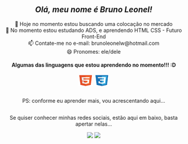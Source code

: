 
<div align="center">
<h2><em>Olá, meu nome é Bruno Leonel!</em></h2>
</div>
 <div align="center">
 🔭 Hoje no momento estou buscando uma colocação no mercado <br>
 🌱 No momento estou estudando ADS, e aprendendo HTML CSS - Futuro Front-End <br>
 📫 Contate-me no e-mail: brunoleonelw@hotmail.com <br>
 😄 Pronomes: ele/dele
 </div>
 <div align="center">
 <h4>Algumas das linguagens que estou aprendendo no momento!!! :D</h4>
</div>
<div align="center">
  <img align="center" alt="Bruno-HTML" height="30" width="40" src="https://raw.githubusercontent.com/devicons/devicon/master/icons/html5/html5-original.svg">
  <img align="center" alt="Bruno-CSS" height="30" width="40" src="https://raw.githubusercontent.com/devicons/devicon/master/icons/css3/css3-original.svg">
</div>
<br>
<div align="center">
 <p>PS: conforme eu aprender mais, vou acrescentando aqui...</p>
</div>

##
<div align="center">
 <p>Se quiser conhecer minhas redes sociais, estão aqui em baixo, basta apertar nelas...</p>
</div>
<div align="center"> 
  <a href="https://instagram.com/brunoleonelrs" target="_blank"><img src="https://img.shields.io/badge/-Instagram-%23E4405F?style=for-the-badge&logo=instagram&logoColor=white" target="_blank"></a>
  <a href="https://www.linkedin.com/in/brunoleonelrs" target="_blank"><img src="https://img.shields.io/badge/-LinkedIn-%230077B5?style=for-the-badge&logo=linkedin&logoColor=white" target="_blank"></a> 
</div>
